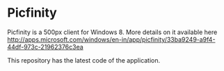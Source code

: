Picfinity
=========

Picfinity is a 500px client for Windows 8. More details on it available here
http://apps.microsoft.com/windows/en-in/app/picfinity/33ba9249-a9f4-44df-973c-21962376c3ea

This repository has the latest code of the application.
